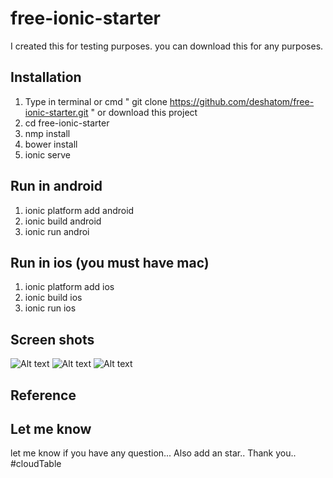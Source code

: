 # free-ionic-starter

I created this for testing purposes. you can download this for any purposes. 

## Installation

1. Type in terminal or cmd " git clone  https://github.com/deshatom/free-ionic-starter.git " or download this project
2. cd free-ionic-starter
3. nmp install
4. bower install
5. ionic serve
 
## Run in android

1. ionic platform add android
2. ionic build android
3. ionic run androi

## Run in ios (you must have mac)

1. ionic platform add ios
2. ionic build ios
3. ionic run ios

## Screen shots

![Alt text](/../master/www/img/screen-shots/dash-screen-shot.png?raw=true "Dash Board")
![Alt text](/../master/www/img/screen-shots/details-screen-shot.png?raw=true "Dash Board")
![Alt text](/../master/www/img/screen-shots/list-screen-shot.png?raw=true "Dash Board")
## Reference

## Let me know

let me know if you have any question... Also add an star.. Thank you.. 
#cloudTable
